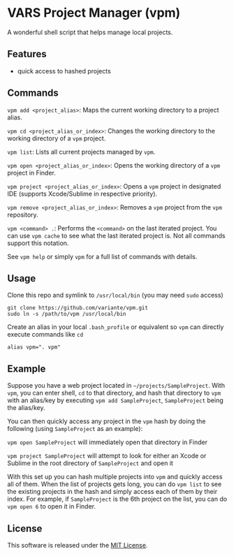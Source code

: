 # VARS Project Manager (vpm)

A wonderful shell script that helps manage local projects.

## Features

- quick access to hashed projects

## Commands

```vpm add <project_alias>```: Maps the current working directory to a project alias.

```vpm cd <project_alias_or_index>```: Changes the working directory to the working directory of a ```vpm``` project.

```vpm list```: Lists all current projects managed by ```vpm```.

```vpm open <project_alias_or_index>```: Opens the working directory of a ```vpm``` project in Finder.

```vpm project <project_alias_or_index>```: Opens a ```vpm``` project in designated IDE (supports Xcode/Sublime in respective priority).

```vpm remove <project_alias_or_index>```: Removes a ```vpm``` project from the ```vpm``` repository.

```vpm <command> .```: Performs the ```<command>``` on the last iterated project. You can use ```vpm cache``` to see what the last iterated project is. Not all commands support this notation.

See ```vpm help``` or simply ```vpm``` for a full list of commands with details.

## Usage

Clone this repo and symlink to ```/usr/local/bin``` (you may need ```sudo``` access)
```
git clone https://github.com/variante/vpm.git
sudo ln -s /path/to/vpm /usr/local/bin
```
Create an alias in your local ```.bash_profile``` or equivalent so ```vpm``` can directly execute commands like ```cd```
```
alias vpm=". vpm"
```

## Example

Suppose you have a web project located in ```~/projects/SampleProject```. With ```vpm```, you can enter shell, ```cd``` to that directory, and hash that directory to ```vpm``` with an alias/key by executing ```vpm add SampleProject```, ```SampleProject``` being the alias/key.

You can then quickly access any project in the ```vpm``` hash by doing the following (using ```SampleProject``` as an example):

```vpm open SampleProject``` will immediately open that directory in Finder

```vpm project SampleProject``` will attempt to look for either an Xcode or Sublime in the root directory of ```SampleProject``` and open it

With this set up you can hash multiple projects into ```vpm``` and quickly access all of them. When the list of projects gets long, you can do ```vpm list``` to see the existing projects in the hash and simply access each of them by their index. For example, if ```SampleProject``` is the 6th project on the list, you can do ```vpm open 6``` to open it in Finder.

## License

This software is released under the [MIT License](http://opensource.org/licenses/MIT).
